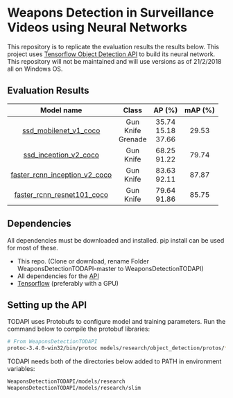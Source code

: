 # Weapons Detection in Surveillance Videos using Neural Networks

This repository is to replicate the evaluation results the results below. This project uses [Tensorflow Object Detection API](https://github.com/tensorflow/models/tree/master/research/object_detection) to build its neural network. This repository will not be maintained and will use versions as of 21/2/2018 all on Windows OS.

## Evaluation Results

| Model name | Class | AP (%) | mAP (%) |
| :---: | :---: | :---: | :---: |
| [ssd_mobilenet_v1_coco](http://download.tensorflow.org/models/object_detection/ssd_mobilenet_v1_coco_2017_11_17.tar.gz) | Gun<br>Knife<br>Grenade | 35.74<br>15.18<br>37.66 | 29.53 |
| [ssd_inception_v2_coco](http://download.tensorflow.org/models/object_detection/ssd_inception_v2_coco_2017_11_17.tar.gz) | Gun<br>Knife | 68.25<br>91.22 | 79.74 |
| [faster_rcnn_inception_v2_coco](http://download.tensorflow.org/models/object_detection/faster_rcnn_inception_v2_coco_2018_01_28.tar.gz) | Gun<br>Knife | 83.63<br>92.11 | 87.87 |
| [faster_rcnn_resnet101_coco](http://download.tensorflow.org/models/object_detection/faster_rcnn_resnet101_coco_2018_01_28.tar.gz) | Gun<br>Knife | 79.64<br>91.86 | 85.75 |


## Dependencies

All dependencies must be downloaded and installed. pip install can be used for most of these.
* This repo. (Clone or download, rename Folder WeaponsDetectionTODAPI-master to WeaponsDetectionTODAPI)
* All dependencies for the [API](https://github.com/tensorflow/models/blob/master/research/object_detection/g3doc/installation.md)
* [Tensorflow](https://www.tensorflow.org/install/) (preferably with a GPU)


## Setting up the API

TODAPI uses Protobufs to configure model and training parameters. Run the command below to compile the protobuf libraries:


``` bash
# From WeaponsDetectionTODAPI
protoc-3.4.0-win32/bin/protoc models/research/object_detection/protos/*.proto --python_out=.
```


TODAPI needs both of the directories below added to PATH in environment variables:

``` bash
WeaponsDetectionTODAPI/models/research
WeaponsDetectionTODAPI/models/research/slim
```

